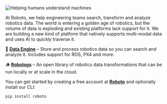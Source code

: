 ![Helping humans understand machines](https://github.com/roboto-ai/.github/assets/63735/8326cbc4-d00d-490f-adc2-cd1568449652)

At Roboto, we help engineering teams search, transform and analyze robotics data. The world is entering a golden age of robotics, but the volume of data is exploding and existing platforms lack support for it. We are building a new kind of platform that natively supports multi-modal data and uses AI to quickly traverse it.

🔮 [**Data Engine**](https://roboto.ai) – Store and process robotics data so you can search and analyze it. Includes support for ROS, PX4 and more.

🪵 [**Robologs**](https://github.com/roboto-ai/robologs) – An open library of robotics data transformations that can be run locally or at scale in the cloud.

You can get started by creating a free account at [**Roboto**](https://app.roboto.ai) and optionally install our CLI:

```
pip install roboto
```
